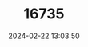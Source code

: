 ---
title: "16735"
category: "Petinomys genibarbis"
draft: false
date: 2024-02-22 13:03:50
languages:
  English: ["Whiskered Flying Squirrel"]
---